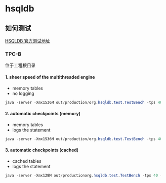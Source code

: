 # hsqldb

## 如何测试

[HSQLDB 官方测试地址](http://hsqldb.org/web/hsqlPerformanceTests.html)

### TPC-B

位于工程根目录

#### 1. sheer speed of the multithreaded engine

- memory tables
- no logging

```java
java -server -Xmx1536M out/production/org.hsqldb.test.TestBench -tps 40 -driver out/production/org.hsqldb.jdbcDriver -url jdbc:hsqldb:mem:test;hsqldb.tx=mvcc -user sa -init -clients 4 -tpc 8000
```

#### 2. automatic checkpoints (memory)

- memory tables
- logs the statement

```java
java -server -Xmx1536M out/production/org.hsqldb.test.TestBench -tps 40 -driver out/production/org.hsqldb.jdbcDriver -url jdbc:hsqldb:file:test;hsqldb.log_size=200;hsqldb.tx=mvcc -user sa -init -clients 4 -tpc 8000
```

#### 3. automatic checkpoints (cached)

- cached tables
- logs the statement

```java
java -server -Xmx128M out/productionorg.hsqldb.test.TestBench -tps 40 -driver out/productionorg.hsqldb.jdbcDriver -url jdbc:hsqldb:file:test;hsqldb.default_table_type=cached;hsqldb.log_size=200;hsqldb.tx=mvcc -user sa -init -clients 4 -tpc 8000
```

